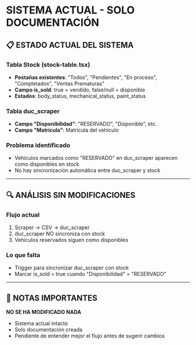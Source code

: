 # SISTEMA ACTUAL - SOLO DOCUMENTACIÓN

## 📋 ESTADO ACTUAL DEL SISTEMA

### Tabla Stock (stock-table.tsx)
- **Pestañas existentes**: "Todos", "Pendientes", "En proceso", "Completados", "Ventas Prematuras"
- **Campo is_sold**: true = vendido, false/null = disponible
- **Estados**: body_status, mechanical_status, paint_status

### Tabla duc_scraper
- **Campo "Disponibilidad"**: "RESERVADO", "Disponible", etc.
- **Campo "Matrícula"**: Matrícula del vehículo

### Problema identificado
- Vehículos marcados como "RESERVADO" en duc_scraper aparecen como disponibles en stock
- No hay sincronización automática entre duc_scraper y stock

---

## 🔍 ANÁLISIS SIN MODIFICACIONES

### Flujo actual
1. Scraper → CSV → duc_scraper
2. duc_scraper NO sincroniza con stock
3. Vehículos reservados siguen como disponibles

### Lo que falta
- Trigger para sincronizar duc_scraper con stock
- Marcar is_sold = true cuando "Disponibilidad" = "RESERVADO"

---

## 📝 NOTAS IMPORTANTES

**NO SE HA MODIFICADO NADA**
- Sistema actual intacto
- Solo documentación creada
- Pendiente de entender mejor el flujo antes de sugerir cambios 